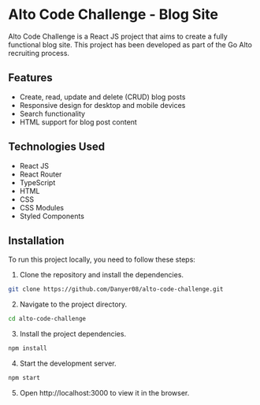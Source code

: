 # Alto Code Challenge - Blog Site

Alto Code Challenge is a React JS project that aims to create a fully functional blog site. This project has been developed as part of the Go Alto recruiting process.

## Features

- Create, read, update and delete (CRUD) blog posts
- Responsive design for desktop and mobile devices
- Search functionality
- HTML support for blog post content

## Technologies Used

- React JS
- React Router
- TypeScript
- HTML
- CSS
- CSS Modules
- Styled Components

## Installation

To run this project locally, you need to follow these steps:

1. Clone the repository and install the dependencies.

```sh
git clone https://github.com/Danyer08/alto-code-challenge.git
```

2. Navigate to the project directory.

```sh
cd alto-code-challenge
```

3. Install the project dependencies.

```sh
npm install
```

4. Start the development server.

```sh
npm start
```

5. Open http://localhost:3000 to view it in the browser.

